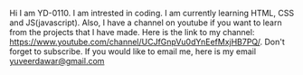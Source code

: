 Hi I am YD-0110. I am intrested in coding. I am currently learning HTML, CSS and JS(javascript). Also, I have a channel on youtube if you want to learn from the projects that I have made. Here is the link to my channel: https://www.youtube.com/channel/UCJfGnpVu0dYnEefMxjHB7PQ/. Don't forget to subscribe. If you would like to email me, here is my email yuveerdawar@gmail.com

<!---
YD-0110/YD-0110 is a ✨ special ✨ repository because its `README.md` (this file) appears on your GitHub profile.
You can click the Preview link to take a look at your changes.
--->
